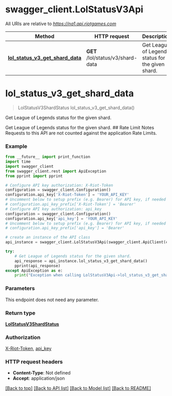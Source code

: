 # swagger_client.LolStatusV3Api

All URIs are relative to *https://na1.api.riotgames.com*

Method | HTTP request | Description
------------- | ------------- | -------------
[**lol_status_v3_get_shard_data**](LolStatusV3Api.md#lol_status_v3_get_shard_data) | **GET** /lol/status/v3/shard-data | Get League of Legends status for the given shard.


# **lol_status_v3_get_shard_data**
> LolStatusV3ShardStatus lol_status_v3_get_shard_data()

Get League of Legends status for the given shard.

Get League of Legends status for the given shard. ## Rate Limit Notes Requests to this API are not counted against the application Rate Limits.

### Example
```python
from __future__ import print_function
import time
import swagger_client
from swagger_client.rest import ApiException
from pprint import pprint

# Configure API key authorization: X-Riot-Token
configuration = swagger_client.Configuration()
configuration.api_key['X-Riot-Token'] = 'YOUR_API_KEY'
# Uncomment below to setup prefix (e.g. Bearer) for API key, if needed
# configuration.api_key_prefix['X-Riot-Token'] = 'Bearer'
# Configure API key authorization: api_key
configuration = swagger_client.Configuration()
configuration.api_key['api_key'] = 'YOUR_API_KEY'
# Uncomment below to setup prefix (e.g. Bearer) for API key, if needed
# configuration.api_key_prefix['api_key'] = 'Bearer'

# create an instance of the API class
api_instance = swagger_client.LolStatusV3Api(swagger_client.ApiClient(configuration))

try:
    # Get League of Legends status for the given shard.
    api_response = api_instance.lol_status_v3_get_shard_data()
    pprint(api_response)
except ApiException as e:
    print("Exception when calling LolStatusV3Api->lol_status_v3_get_shard_data: %s\n" % e)
```

### Parameters
This endpoint does not need any parameter.

### Return type

[**LolStatusV3ShardStatus**](LolStatusV3ShardStatus.md)

### Authorization

[X-Riot-Token](../README.md#X-Riot-Token), [api_key](../README.md#api_key)

### HTTP request headers

 - **Content-Type**: Not defined
 - **Accept**: application/json

[[Back to top]](#) [[Back to API list]](../README.md#documentation-for-api-endpoints) [[Back to Model list]](../README.md#documentation-for-models) [[Back to README]](../README.md)

